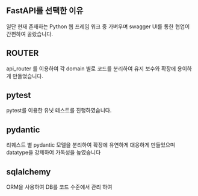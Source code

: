 ## FastAPI를 선택한 이유

일단 현재 존재하는 Python 웹 프레임 워크 중 가벼우며 swagger UI를 통한 협업이 간편하여 골랐습니다.

## ROUTER
api_router 를 이용하여 각 domain 별로 코드를 분리하여 유지 보수와 확장에 용이하게 만들었습니다.

## pytest
pytest를 이용한 유닛 테스트를 진행하였습니다.

## pydantic
리퀘스트 별 pydantic 모델을 분리하여 확장에 유연하게 대응하게 만들었으며 datatype을 강제하여 가독성을 높였습니다

## sqlalchemy
ORM을 사용하여 DB를 코드 수준에서 관리 하여 
